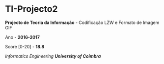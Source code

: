 # TI-Projecto2

__Projecto de Teoria da Informação__ - Codificação LZW e Formato de Imagem GIF

Ano - __2016-2017__

Score [0-20] - __18.8__

*Informatics Engineering __University of Coimbra__*

